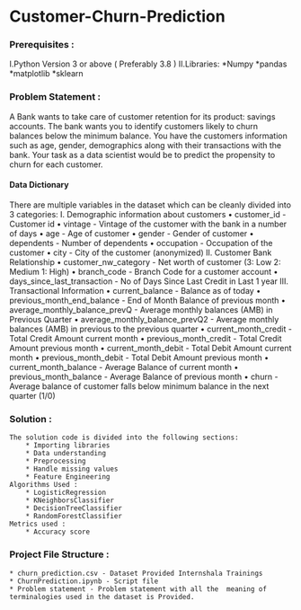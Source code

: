 # Customer-Churn-Prediction

### Prerequisites :
  I.Python Version 3 or above ( Preferably 3.8 )
  II.Libraries:
  				*Numpy
				*pandas
				*matplotlib
				*sklearn

### Problem Statement : 
A Bank wants to take care of customer retention for its product: savings accounts. The bank wants you to identify customers likely to churn balances below 	the minimum balance. You have the customers information such as age, gender, demographics along with their transactions with the bank.
Your task as a data scientist would be to predict the propensity to churn for each customer.

#### Data Dictionary

There are multiple variables in the dataset which can be cleanly divided into 3 categories:
I. Demographic information about customers
    • customer_id - Customer id 
    • vintage - Vintage of the customer with the bank in a number of days 
    • age - Age of customer 
    • gender - Gender of customer 
    • dependents - Number of dependents 
    • occupation - Occupation of the customer 
    • city - City of the customer (anonymized) 
II. Customer Bank Relationship
    • customer_nw_category - Net worth of customer (3: Low 2: Medium 1: High) 
    • branch_code - Branch Code for a customer account 
    • days_since_last_transaction - No of Days Since Last Credit in Last 1 year 
III. Transactional Information
    • current_balance - Balance as of today 
    • previous_month_end_balance - End of Month Balance of previous month 
    • average_monthly_balance_prevQ - Average monthly balances (AMB) in Previous Quarter 
    • average_monthly_balance_prevQ2 - Average monthly balances (AMB) in previous to the previous quarter 
    • current_month_credit - Total Credit Amount current month 
    • previous_month_credit - Total Credit Amount previous month 
    • current_month_debit - Total Debit Amount current month 
    • previous_month_debit - Total Debit Amount previous month 
    • current_month_balance - Average Balance of current month 
    • previous_month_balance - Average Balance of previous month 
    • churn - Average balance of customer falls below minimum balance in the next quarter (1/0) 
	

### Solution :
	The solution code is divided into the following sections:
		* Importing libraries
		* Data understanding
		* Preprocessing
		* Handle missing values
		* Feature Engineering
 	Algorithms Used :
		* LogisticRegression
 		* KNeighborsClassifier
 		* DecisionTreeClassifier
 		* RandomForestClassifier
	Metrics used :
		* Accuracy score

### Project File Structure :
	* churn_prediction.csv - Dataset Provided Internshala Trainings 
	* ChurnPrediction.ipynb - Script file 
	* Problem statement - Problem statement with all the  meaning of terminalogies used in the dataset is Provided.
